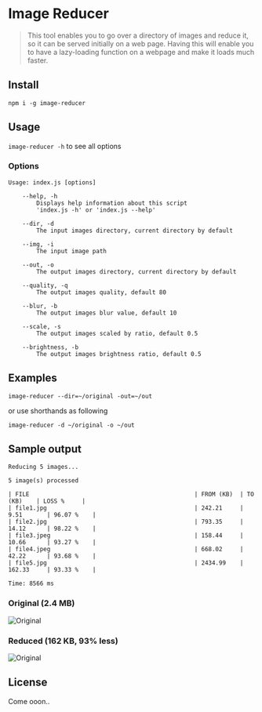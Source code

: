 # Image Reducer

> This tool enables you to go over a directory of images and reduce it, so it can
> be served initially on a web page.
> Having this will enable you to have a lazy-loading function on a webpage and make it loads much faster.

## Install
`npm i -g image-reducer`

## Usage
`image-reducer -h` to see all options

### Options
```
Usage: index.js [options]

	--help, -h
		Displays help information about this script
		'index.js -h' or 'index.js --help'

	--dir, -d
		The input images directory, current directory by default

	--img, -i
		The input image path

	--out, -o
		The output images directory, current directory by default

	--quality, -q
		The output images quality, default 80

	--blur, -b
		The output images blur value, default 10

	--scale, -s
		The output images scaled by ratio, default 0.5

	--brightness, -b
		The output images brightness ratio, default 0.5
```

## Examples
`image-reducer --dir=~/original -out=~/out`

or use shorthands as following

`image-reducer -d ~/original -o ~/out`

## Sample output
```
Reducing 5 images...

5 image(s) processed

| FILE                                               | FROM (KB)  | TO (KB)    | LOSS %     |
| file1.jpg                                          | 242.21     | 9.51       | 96.07 %    |
| file2.jpg                                          | 793.35     | 14.12      | 98.22 %    |
| file3.jpeg                                         | 158.44     | 10.66      | 93.27 %    |
| file4.jpeg                                         | 668.02     | 42.22      | 93.68 %    |
| file5.jpg                                          | 2434.99    | 162.33     | 93.33 %    |

Time: 8566 ms
```

### Original (2.4 MB)
![Original](https://s4.postimg.org/va9rznv9p/file5.jpg)

### Reduced (162 KB, 93% less)
![Original](https://s22.postimg.org/e4japjcox/red-love-romantic-flowers.jpg)

## License
Come ooon..
